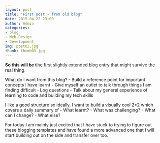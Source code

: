 ```yaml
---
layout: post
title: "First post - from old blog"
date: 2015-04-22 23:00
author: Admin
categories:
- blog
- Web-Design
- Development
img: post03.jpg
thumb: thumb03.jpg
---
```


<b>So this will be </b> tihe first slightly extended blog entry that might survive the real thing.
<!--more-->

What do I want from this blog? - Build a reference point for important concepts I have learnt - Give myself an outlet to talk through things I am finding difficult - Log questions - Talk about my general experience of learning to code and building my tech skills

I like a good structure so ideally, I want to build a visually cool 2*2 which covers a daily summary of - What learnt? - What was challenging? - What can I change? - What else?

For today I am mainly just excited that I have stuck to trying to figure out these blogging templates and have found a more advanced one that I will start building out on the side and transfer over too.

[hampden]: https://github.com/jekyll/jekyll